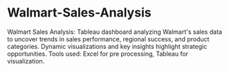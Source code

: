 # Walmart-Sales-Analysis
Walmart Sales Analysis: Tableau dashboard analyzing Walmart's sales data to uncover trends in sales performance, regional success, and product categories. 
Dynamic visualizations and key insights highlight strategic opportunities. 
Tools used: Excel for pre processing, Tableau for visualization.
